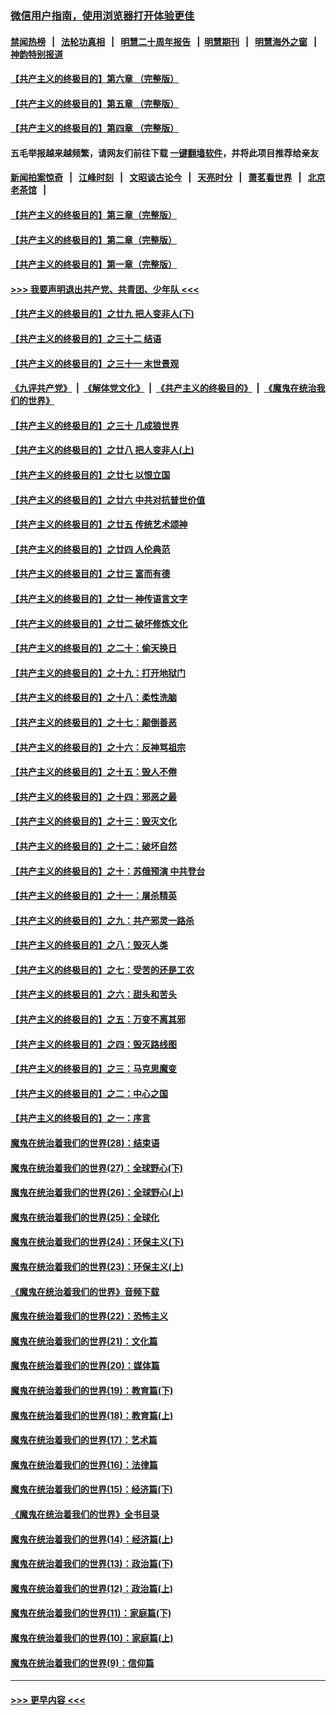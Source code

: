 ### [微信用户指南，使用浏览器打开体验更佳](https://github.com/gfw-breaker/banned-news1/blob/master/indexes/wechat-guide.md?t=0)
#### [禁闻热榜](热点新闻.md?t=0)  &nbsp;&nbsp;|&nbsp;&nbsp; [法轮功真相](https://github.com/gfw-breaker/truth/blob/master/README.md?t=0) &nbsp;&nbsp;|&nbsp;&nbsp; [明慧二十周年报告](https://github.com/gfw-breaker/mh-reports/blob/master/README.md?t=0) &nbsp;&nbsp;|&nbsp;&nbsp;[明慧期刊](https://github.com/gfw-breaker/mh-qikan) &nbsp;&nbsp;|&nbsp;&nbsp; [明慧海外之窗](https://github.com/gfw-breaker/mh-news/blob/master/README.md?t=0) &nbsp;&nbsp;|&nbsp;&nbsp; [神韵特别报道](https://github.com/gfw-breaker/mh-news/blob/master/shenyun.md?t=0)
#### [【共产主义的终极目的】第六章 （完整版）](../pages/nsc422/n11428913.md?t=02101711) 
#### [【共产主义的终极目的】第五章 （完整版）](../pages/nsc422/n11428912.md?t=02101711) 
#### [【共产主义的终极目的】第四章 （完整版）](../pages/nsc422/n11428907.md?t=02101711) 
#### 五毛举报越来越频繁，请网友们前往下载 [一键翻墙软件](https://github.com/gfw-breaker/ssr-accounts)，并将此项目推荐给亲友
#### [新闻拍案惊奇](https://github.com/gfw-breaker/banned-news1/blob/master/pages/link4.md) &nbsp;&nbsp;|&nbsp;&nbsp; [江峰时刻](https://github.com/gfw-breaker/banned-news1/blob/master/pages/link4.md) &nbsp;&nbsp;|&nbsp;&nbsp; [文昭谈古论今](https://github.com/gfw-breaker/banned-news1/blob/master/pages/link4.md) &nbsp;&nbsp;|&nbsp;&nbsp; [天亮时分](https://github.com/gfw-breaker/banned-news1/blob/master/pages/link4.md) &nbsp;&nbsp;|&nbsp;&nbsp; [萧茗看世界](https://github.com/gfw-breaker/banned-news1/blob/master/pages/link4.md) &nbsp;&nbsp;|&nbsp;&nbsp; [北京老茶馆](https://github.com/gfw-breaker/banned-news1/blob/master/pages/link4.md) &nbsp;&nbsp;|&nbsp;&nbsp; 
#### [【共产主义的终极目的】第三章（完整版）](../pages/nsc422/n11428848.md?t=02101711) 
#### [【共产主义的终极目的】第二章（完整版）](../pages/nsc422/n11428831.md?t=02101711) 
#### [【共产主义的终极目的】第一章（完整版）](../pages/nsc422/n11417651.md?t=02101711) 
#### [>>> 我要声明退出共产党、共青团、少年队 <<<](https://github.com/begood0513/goodnews/blob/master/quit/letter.md) 
#### [【共产主义的终极目的】之廿九 把人变非人(下)](../pages/nsc422/n11344140.md?t=02101711) 
#### [【共产主义的终极目的】之三十二 结语](../pages/nsc422/n11360535.md?t=02101711) 
#### [【共产主义的终极目的】之三十一 末世景观](../pages/nsc422/n11351129.md?t=02101711) 
#### [《九评共产党》](https://github.com/begood0513/9ping.md/blob/master/README.md) &nbsp;|&nbsp; [《解体党文化》](../../../../jtdwh.md/blob/master/README.md)  &nbsp;|&nbsp; [《共产主义的终极目的》](../../../../gczydzjmd.md/blob/master/README.md) &nbsp;|&nbsp; [《魔鬼在统治我们的世界》](../../../../mgztzwmdsj.md/blob/master/README.md) 
#### [【共产主义的终极目的】之三十 几成狼世界](../pages/nsc422/n11348280.md?t=02101711) 
#### [【共产主义的终极目的】之廿八 把人变非人(上)](../pages/nsc422/n11340492.md?t=02101711) 
#### [【共产主义的终极目的】之廿七 以恨立国](../pages/nsc422/n11336944.md?t=02101711) 
#### [【共产主义的终极目的】之廿六 中共对抗普世价值](../pages/nsc422/n11324785.md?t=02101711) 
#### [【共产主义的终极目的】之廿五 传统艺术颂神](../pages/nsc422/n11296396.md?t=02101711) 
#### [【共产主义的终极目的】之廿四 人伦典范](../pages/nsc422/n11296397.md?t=02101711) 
#### [【共产主义的终极目的】之廿三 富而有德](../pages/nsc422/n11283598.md?t=02101711) 
#### [【共产主义的终极目的】之廿一 神传语言文字](../pages/nsc422/n11263265.md?t=02101711) 
#### [【共产主义的终极目的】之廿二 破坏修炼文化](../pages/nsc422/n11245728.md?t=02101711) 
#### [【共产主义的终极目的】之二十：偷天换日](../pages/nsc422/n11238846.md?t=02101711) 
#### [【共产主义的终极目的】之十九：打开地狱门](../pages/nsc422/n11206376.md?t=02101711) 
#### [【共产主义的终极目的】之十八：柔性洗脑](../pages/nsc422/n11199994.md?t=02101711) 
#### [【共产主义的终极目的】之十七：颠倒善恶](../pages/nsc422/n11179782.md?t=02101711) 
#### [【共产主义的终极目的】之十六：反神骂祖宗](../pages/nsc422/n11166798.md?t=02101711) 
#### [【共产主义的终极目的】之十五：毁人不倦](../pages/nsc422/n11166792.md?t=02101711) 
#### [【共产主义的终极目的】之十四：邪恶之最](../pages/nsc422/n11150249.md?t=02101711) 
#### [【共产主义的终极目的】之十三：毁灭文化](../pages/nsc422/n11135227.md?t=02101711) 
#### [【共产主义的终极目的】之十二：破坏自然](../pages/nsc422/n11135214.md?t=02101711) 
#### [【共产主义的终极目的】之十：苏俄预演 中共登台](../pages/nsc422/n11118424.md?t=02101711) 
#### [【共产主义的终极目的】之十一：屠杀精英](../pages/nsc422/n11118442.md?t=02101711) 
#### [【共产主义的终极目的】之九：共产邪灵一路杀](../pages/nsc422/n11114139.md?t=02101711) 
#### [【共产主义的终极目的】之八：毁灭人类](../pages/nsc422/n11108503.md?t=02101711) 
#### [【共产主义的终极目的】之七：受苦的还是工农](../pages/nsc422/n11101809.md?t=02101711) 
#### [【共产主义的终极目的】之六：甜头和苦头](../pages/nsc422/n11096971.md?t=02101711) 
#### [【共产主义的终极目的】之五：万变不离其邪](../pages/nsc422/n11091285.md?t=02101711) 
#### [【共产主义的终极目的】之四：毁灭路线图](../pages/nsc422/n11086284.md?t=02101711) 
#### [【共产主义的终极目的】之三：马克思魔变](../pages/nsc422/n11061941.md?t=02101711) 
#### [【共产主义的终极目的】之二：中心之国](../pages/nsc422/n11047728.md?t=02101711) 
#### [【共产主义的终极目的】之一：序言](../pages/nsc422/n11086077.md?t=02101711) 
#### [魔鬼在统治着我们的世界(28)：结束语](../pages/nsc422/n10936246.md?t=02101711) 
#### [魔鬼在统治着我们的世界(27)：全球野心(下)](../pages/nsc422/n10928319.md?t=02101711) 
#### [魔鬼在统治着我们的世界(26)：全球野心(上)](../pages/nsc422/n10900318.md?t=02101711) 
#### [魔鬼在统治着我们的世界(25)：全球化](../pages/nsc422/n10788205.md?t=02101711) 
#### [魔鬼在统治着我们的世界(24)：环保主义(下)](../pages/nsc422/n10695307.md?t=02101711) 
#### [魔鬼在统治着我们的世界(23)：环保主义(上)](../pages/nsc422/n10688613.md?t=02101711) 
#### [《魔鬼在统治着我们的世界》音频下载](../pages/nsc422/n10635553.md?t=02101711) 
#### [魔鬼在统治着我们的世界(22)：恐怖主义](../pages/nsc422/n10614727.md?t=02101711) 
#### [魔鬼在统治着我们的世界(21)：文化篇](../pages/nsc422/n10597706.md?t=02101711) 
#### [魔鬼在统治着我们的世界(20)：媒体篇](../pages/nsc422/n10586579.md?t=02101711) 
#### [魔鬼在统治着我们的世界(19)：教育篇(下)](../pages/nsc422/n10564808.md?t=02101711) 
#### [魔鬼在统治着我们的世界(18)：教育篇(上)](../pages/nsc422/n10526970.md?t=02101711) 
#### [魔鬼在统治着我们的世界(17)：艺术篇](../pages/nsc422/n10499093.md?t=02101711) 
#### [魔鬼在统治着我们的世界(16)：法律篇](../pages/nsc422/n10485969.md?t=02101711) 
#### [魔鬼在统治着我们的世界(15)：经济篇(下)](../pages/nsc422/n10469975.md?t=02101711) 
#### [《魔鬼在统治着我们的世界》全书目录](../pages/nsc422/n10464261.md?t=02101711) 
#### [魔鬼在统治着我们的世界(14)：经济篇(上)](../pages/nsc422/n10457370.md?t=02101711) 
#### [魔鬼在统治着我们的世界(13)：政治篇(下)](../pages/nsc422/n10448270.md?t=02101711) 
#### [魔鬼在统治着我们的世界(12)：政治篇(上)](../pages/nsc422/n10444576.md?t=02101711) 
#### [魔鬼在统治着我们的世界(11)：家庭篇(下)](../pages/nsc422/n10440961.md?t=02101711) 
#### [魔鬼在统治着我们的世界(10)：家庭篇(上)](../pages/nsc422/n10435448.md?t=02101711) 
#### [魔鬼在统治着我们的世界(9)：信仰篇](../pages/nsc422/n10432159.md?t=02101711) 

----
#### [ >>> 更早内容 <<< ](../indexes/nsc422-earlier.md)
